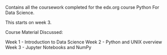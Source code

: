 Contains all the coursework completed for the edx.org course Python For Data Science.

This starts on week 3.

Course Material Discussed:

Week 1 - Introduction to Data Science
Week 2 - Python and UNIX overview
Week 3 - Jupyter Notebooks and NumPy
 
